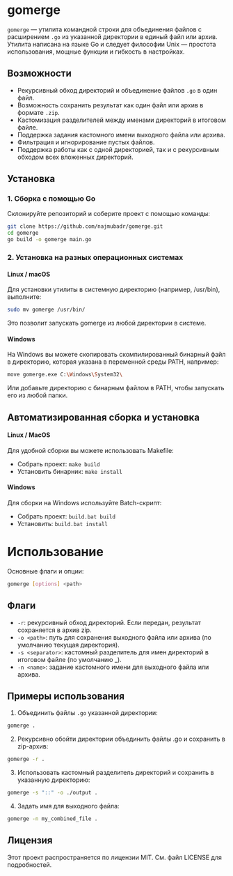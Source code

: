 # gomerge

`gomerge` — утилита командной строки для объединения файлов с расширением `.go` из указанной директории в единый файл или архив. Утилита написана на языке Go и следует философии Unix — простота использования, мощные функции и гибкость в настройках. 


## Возможности
- Рекурсивный обход директорий и объединение файлов `.go` в один файл.
- Возможность сохранить результат как один файл или архив в формате `.zip`.
- Кастомизация разделителей между именами директорий в итоговом файле.
- Поддержка задания кастомного имени выходного файла или архива.
- Фильтрация и игнорирование пустых файлов.
- Поддержка работы как с одной директорией, так и с рекурсивным обходом всех вложенных директорий.

## Установка

### 1. Сборка с помощью Go

Склонируйте репозиторий и соберите проект с помощью команды:

```bash
git clone https://github.com/najmubadr/gomerge.git
cd gomerge
go build -o gomerge main.go
```
### 2. Установка на разных операционных системах

#### Linux / macOS
Для установки утилиты в системную директорию (например, /usr/bin), выполните:

```bash
sudo mv gomerge /usr/bin/
```
Это позволит запускать gomerge из любой директории в системе.

#### Windows
На Windows вы можете скопировать скомпилированный бинарный файл в директорию, которая указана в переменной среды PATH, например:
```bash
move gomerge.exe C:\Windows\System32\
```
Или добавьте директорию с бинарным файлом в PATH, чтобы запускать его из любой папки.

## Автоматизированная сборка и установка
#### Linux / MacOS
Для удобной сборки вы можете использовать Makefile:
- Собрать проект: `make build`
- Установить бинарник: `make install`

#### Windows
Для сборки на Windows используйте Batch-скрипт:
- Собрать проект: `build.bat build`
- Установить: `build.bat install`

# Использование
Основные флаги и опции:
```bash
gomerge [options] <path>
```
## Флаги
- `-r`: рекурсивный обход директорий. Если передан, результат сохраняется в архив zip.
- `-o <path>`: путь для сохранения выходного файла или архива (по умолчанию текущая директория).
- `-s <separator>`: кастомный разделитель для имен директорий в итоговом файле (по умолчанию _).
- `-n <name>`: задание кастомного имени для выходного файла или архива.

## Примеры использования
1. Объединить файлы `.go` указанной директории:
```bash
gomerge .
```
2. Рекурсивно обойти директории объединить файлы .go и сохранить в zip-архив:
```bash
gomerge -r .
```
3. Использовать кастомный разделитель директорий и сохранить в указанную директорию:
```bash
gomerge -s "::" -o ./output .
```
4. Задать имя для выходного файла:
```bash
gomerge -n my_combined_file .
```

## Лицензия
Этот проект распространяется по лицензии MIT. См. файл LICENSE для подробностей.
